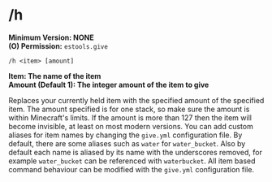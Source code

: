 # /h

**Minimum Version: NONE**  
**(O) Permission:** `estools.give`
```
/h <item> [amount]
```
**Item: The name of the item**  
**Amount (Default 1): The integer amount of the item to give**

Replaces your currently held item with the specified amount of the specified item.
The amount specified is for one stack, so make sure the amount is within Minecraft's limits.
If the amount is more than 127 then the item will become invisible, at least on most modern versions.
You can add custom aliases for item names by changing the `give.yml` configuration file.
By default, there are some aliases such as `water` for `water_bucket`.
Also by default each name is aliased by its name with the underscores removed,
for example `water_bucket` can be referenced with `waterbucket`.
All item based command behaviour can be modified with the `give.yml` configuration file.
